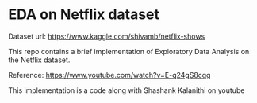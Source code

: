 # EDA on Netflix dataset
Dataset url: https://www.kaggle.com/shivamb/netflix-shows

This repo contains a brief implementation of Exploratory Data Analysis on the Netflix dataset.

Reference: https://www.youtube.com/watch?v=E-q24gS8cqg

This implementation is a code along with Shashank Kalanithi on youtube 
